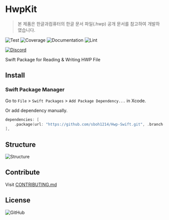 # HwpKit

> 본 제품은 한글과컴퓨터의 한글 문서 파일(.hwp) 공개 문서를 참고하여 개발하였습니다.

![Test](https://github.com/sboh1214/HwpKit/workflows/Test/badge.svg)
![Coverage](https://github.com/sboh1214/HwpKit/workflows/Coverage/badge.svg)
![Documentation](https://github.com/sboh1214/HwpKit/workflows/Documentation/badge.svg)
![Lint](https://github.com/sboh1214/HwpKit/workflows/Lint/badge.svg)

[![Discord](https://img.shields.io/discord/761775951012692018?label=Discord)](https://discord.gg/rV6d5JX)

Swift Package for Reading & Writing HWP File

## Install

### Swift Package Manager

Go to ```File``` > ```Swift Packages``` > ```Add Package Dependency...``` in Xcode.

Or add dependency manually.
```swift
dependencies: [
    .package(url: "https://github.com/sboh1214/Hwp-Swift.git", .branch("main")),
],
```

## Structure

![Structure](https://github.com/sboh1214/HwpKit/blob/main/.github/structure/Structure.png)

## Contribute

Visit [CONTRIBUTING.md](https://github.com/sboh1214/HwpKit/blob/main/CONTRIBUTING.md)

## License

![GitHub](https://img.shields.io/github/license/sboh1214/HwpKit)

